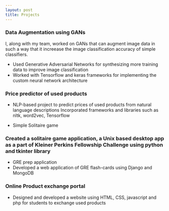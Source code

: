 ```yaml
---
layout: post
title: Projects
---
```


### Data Augmentation using GANs 

I, along with my team, worked on GANs that can augment image data in such a way that it increease the image classification accuracy of simple classifiers.
* Used Generative Adversarial Networks for synthesizing more training data to improve image classification
* Worked with Tensorflow and keras frameworks for implementing the custom neural network architecture


### Price predictor of used products


* NLP-based project to predict prices of used products from natural language descriptions
Incorporated frameworks and libraries such as nltk, word2vec, Tensorflow

* Simple Solitaire game


### Created a solitaire game application, a Unix based desktop app as a part of Kleiner Perkins Fellowship Challenge using python and tkinter library

* GRE prep application
* Developed a web application of GRE flash-cards using Django and MongoDB 

### Online Product exchange portal 


* Designed and developed a website using HTML, CSS, javascript and php for students to exchange used products
